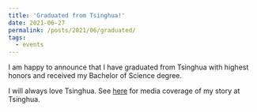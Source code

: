 ```yaml
---
title: 'Graduated from Tsinghua!'
date: 2021-06-27
permalink: /posts/2021/06/graduated/
tags:
  - events
---
```

I am happy to announce that I have graduated from Tsinghua with highest honors and received my Bachelor of Science degree.


I will always love Tsinghua. See [here](https://www.tsinghua.edu.cn/info/2275/85312.htm) for media coverage of my story at Tsinghua.
